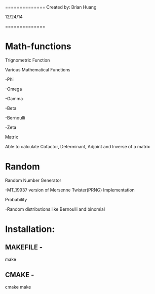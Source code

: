 ==============
Created by: Brian Huang

12/24/14

==============


Math-functions
==============


Trignometric Function

Various Mathematical Functions

-Phi

-Omega

-Gamma

-Beta

-Bernoulli

-Zeta


Matrix

Able to calculate Cofactor, Determinant, Adjoint and Inverse of a matrix



Random
==============
Random Number Generator
 
 -MT_19937 version of Mersenne Twister(PRNG) Implementation

Probability

-Random distributions like Bernoulli and binomial


Installation:
==================

MAKEFILE - 
-----------------
make

CMAKE - 
-----------------
cmake
make

